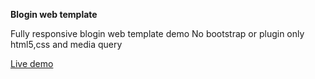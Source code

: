 **Blogin web template**

Fully responsive blogin web template demo No bootstrap or plugin only html5,css and media query

[Live demo](https://satyendramaurya87.github.io/web/)
